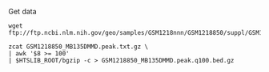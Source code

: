 Get data

    wget ftp://ftp.ncbi.nlm.nih.gov/geo/samples/GSM1218nnn/GSM1218850/suppl/GSM1218850_MB135DMMD.peak.txt.gz

    zcat GSM1218850_MB135DMMD.peak.txt.gz \
    | awk '$8 >= 100'
    | $HTSLIB_ROOT/bgzip -c > GSM1218850_MB135DMMD.peak.q100.bed.gz

